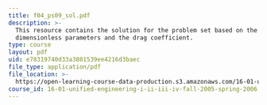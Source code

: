 ```yaml
---
title: f04_ps09_sol.pdf
description: >-
  This resource contains the solution for the problem set based on the
  dimensionless parameters and the drag coefficient.
type: course
layout: pdf
uid: e78319740d33a3801539ee4216d3baec
file_type: application/pdf
file_location: >-
  https://open-learning-course-data-production.s3.amazonaws.com/16-01-unified-engineering-i-ii-iii-iv-fall-2005-spring-2006/e78319740d33a3801539ee4216d3baec_f04_ps09_sol.pdf
course_id: 16-01-unified-engineering-i-ii-iii-iv-fall-2005-spring-2006
---
```

